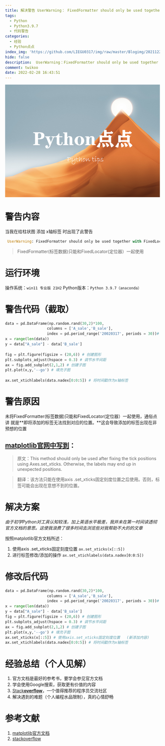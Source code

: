 ```yaml
---
title: 解决警告 UserWarning： FixedFormatter should only be used together with FixedLocator|Python点点
tags:
  - Python
  - Python3.9.7
  - 代码警告
categories:
  - 经验
  - Python点点
index_img: 'https://github.com/LIEGU0317/img/raw/master/Blogimg/202112222052316.png'
hide: false
description:  UserWarning：FixedFormatter should only be used together with FixedLocator，Python3.9.7
comment: twikoo
date: 2022-02-28 16:43:51
---
```


![](https://github.com/LIEGU0317/img/raw/master/Blogimg/202112222052316.png)

# 警告内容
当我在给柱状图 添加 x轴标签 时出现了此警告
```python
 UserWarning: FixedFormatter should only be used together with FixedLocator
```
> FixedFormatter(标签数据)只能和FixedLocator(定位器）一起使用

# 运行环境
操作系统：`win11 专业版 21H2`
Python版本：`Python 3.9.7（anaconda）`

# 警告代码（截取）

```python
data = pd.DataFrame(np.random.rand(30,2)*100,
                   columns = ['A_sale','B_sale'],
                   index = pd.period_range('20020317', periods = 30))# 创建模拟数据
x = range(len(data))
y = data["A_sale"] - data['B_sale']

fig = plt.figure(figsize = (20,6)) # 创建图形
plt.subplots_adjust(hspace = 0.3) # 调节水平间距
ax = fig.add_subplot(2,1,2) # 创建子图
plt.plot(x,y,'--go') # 填充子图

ax.set_xtichlabels(data.nadex[0:0:5]) # 将时间戳作为x轴标签
```
# 警告原因
未将FixedFormatter(标签数据)只能和FixedLocator(定位器）一起使用，通俗点讲   就是**即将添加的标签无法找到对应的位置。**这会导致添加的标签出现在非预想的位置

## [matplotlib官网中写到](https://matplotlib.org/3.5.1/api/_as_gen/matplotlib.axes.Axes.set_xticklabels.html)：
> 原文：This method should only be used after fixing the tick positions using Axes.set_xticks. Otherwise, the labels may end up in unexpected positions.

> 翻译：该方法只能在使用axis .set_xticks固定刻度位置之后使用。否则，标签可能会出现在意想不到的位置。

# 解决方案
*由于初学Python对工具认知较浅，加上英语水平极差，我并未在第一时间读透彻官方文档的意思。这使我浪费了很多时间去浏览些对我帮助不大的的文章*

按照matplotlib官方文档所述：
1. 使用axis .set_xticks固定刻度位置  ```ax.set_xticks(x[::5])```
2. 进行标签修改/添加的操作  ```ax.set_xtichlabels(data.nadex[0:0:5])```

# 修改后代码

```python
data = pd.DataFrame(np.random.rand(30,2)*100,
                   columns = ['A_sale','B_sale'],
                   index = pd.period_range('20020317', periods = 30))# 创建模拟数据
x = range(len(data))
y = data["A_sale"] - data['B_sale']
fig = plt.figure(figsize = (20,6)) # 创建图形
plt.subplots_adjust(hspace = 0.3) # 调节水平间距
ax = fig.add_subplot(2,1,2) # 创建子图
plt.plot(x,y,'--go') # 填充子图
ax.set_xticks(x[::5]) # 使用axis.set_xticks固定刻度位置   (新添加内容)
ax.set_xtichlabels(data.nadex[0:0:5]) # 将时间戳作为x轴标签
```
# 经验总结（个人见解）
1. 官方文档是最好的参考书，要学会参见官方文档
2. 学会使用Google搜索，获取更有价值的内容
3. [ Stack**overflow**](https://stackoverflow.com/)，一个值得推荐的程序员交流社区
4. 解决遇到的难题（个人编程水品限制），真的心情舒畅

# 参考文献
1. [matplotlib官方文档](https://matplotlib.org/3.5.1/api/_as_gen/matplotlib.axes.Axes.set_xticklabels.html)
2. [stackoverflow](https://stackoverflow.com/questions/63723514/userwarning-fixedformatter-should-only-be-used-together-with-fixedlocator)
